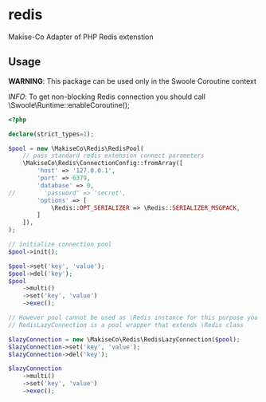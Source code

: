 # redis
Makise-Co Adapter of PHP Redis extenstion

## Usage
**WARNING**: This package can be used only in the Swoole Coroutine context

*INFO*: To get non-blocking Redis connection you should call \Swoole\Runtime::enableCoroutine();

```php
<?php

declare(strict_types=1);

$pool = new \MakiseCo\Redis\RedisPool(
    // pass standard redis extension connect parameters
    \MakiseCo\Redis\ConnectionConfig::fromArray([
        'host' => '127.0.0.1',
        'port' => 6379,
        'database' => 0,
//        'password' => 'secret',
        'options' => [
            \Redis::OPT_SERIALIZER => \Redis::SERIALIZER_MSGPACK,
        ]
    ]),
);

// initialize connection pool
$pool->init();

$pool->set('key', 'value');
$pool->del('key');
$pool
    ->multi()
    ->set('key', 'value')
    ->exec();

// However pool cannot be used as \Redis instance for this purpose you should use RedisLazyConnection
// RedisLazyConnection is a pool wrapper that extends \Redis class

$lazyConnection = new \MakiseCo\Redis\RedisLazyConnection($pool);
$lazyConnection->set('key', 'value');
$lazyConnection->del('key');

$lazyConnection
    ->multi()
    ->set('key', 'value')
    ->exec();

```
